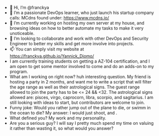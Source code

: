 - 👋 Hi, I’m @franckya
- 👀 I’m a passionate DevOps learner, who just launch his startup company calls: MCdns found under: https://www.mcdns.io/ 
- 🌱 I’m currently working on hosting my own server at my house, and browsing ideas on how to better automate my tasks to make it very unoticeable. 
- 💞️ I’m looking to collaborate and work with other DevOps and Security Engineer to better my skills and get more involve into projects.
- 📫 You can simply visit my website at https://franckya.github.io/Yannick_Djomo/
- I am currently training students on getting a AZ-104 certification, and I am open to get some mentor involved to come and do an adds-on to my program. 
- What am I working on right now? huh interesting question. My friend is hosting a party in 2 months, and want me to write a script that will filter the age range as well as their astrological signs. The guest range allowed to join the party has to be <= 24 && <32. The astrological signs allowed are: pisces, virgo, caprocorn, libra, scorpio, and sagitarius. I am still looking with ideas to start, but contributors are welcome to join. 
- Funny joke: Would you rather jump out of the plane to die, or swimm in the ocean to die? My answer: I would just shoot, and .
- What defined you? My work and my personality.
- Are you a serious guy? I will say I pretty much spend my time on valuing it rather than wasting it, so what would you answer? 
